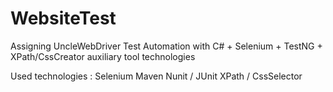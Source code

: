 # WebsiteTest
Assigning UncleWebDriver Test Automation with C# + Selenium + TestNG + XPath/CssCreator auxiliary tool technologies

Used technologies :
Selenium
Maven
Nunit / JUnit
XPath / CssSelector 
